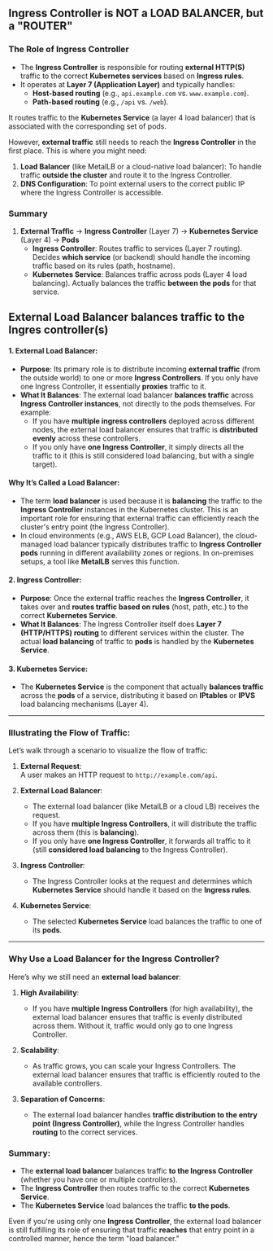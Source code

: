## Ingress Controller is NOT a LOAD BALANCER, but a "ROUTER"

### **The Role of Ingress Controller**
- The **Ingress Controller** is responsible for routing **external HTTP(S)** traffic to the correct **Kubernetes services** based on **Ingress rules**.
- It operates at **Layer 7 (Application Layer)** and typically handles:
  - **Host-based routing** (e.g., `api.example.com` vs. `www.example.com`).
  - **Path-based routing** (e.g., `/api` vs. `/web`).

It routes traffic to the **Kubernetes Service** (a layer 4 load balancer) that is associated with the corresponding set of pods.
  
However, **external traffic** still needs to reach the **Ingress Controller** in the first place. This is where you might need:
1. **Load Balancer** (like MetalLB or a cloud-native load balancer): To handle traffic **outside the cluster** and route it to the Ingress Controller.
2. **DNS Configuration**: To point external users to the correct public IP where the Ingress Controller is accessible.

### **Summary**
1. **External Traffic** → **Ingress Controller** (Layer 7) → **Kubernetes Service** (Layer 4) → **Pods**
   - **Ingress Controller**: Routes traffic to services (Layer 7 routing). Decides **which service** (or backend) should handle the incoming traffic based on its rules (path, hostname).
   - **Kubernetes Service**: Balances traffic across pods (Layer 4 load balancing). Actually balances the traffic **between the pods** for that service.

## External Load Balancer balances traffic to the Ingres controller(s)

#### **1. External Load Balancer:**
- **Purpose**: Its primary role is to distribute incoming **external traffic** (from the outside world) to one or more **Ingress Controllers**. If you only have one Ingress Controller, it essentially **proxies** traffic to it.
- **What It Balances**: The external load balancer **balances traffic** across **Ingress Controller instances**, not directly to the pods themselves. For example:
  - If you have **multiple ingress controllers** deployed across different nodes, the external load balancer ensures that traffic is **distributed evenly** across these controllers.
  - If you only have **one Ingress Controller**, it simply directs all the traffic to it (this is still considered load balancing, but with a single target).

#### **Why It’s Called a Load Balancer:**
- The term **load balancer** is used because it is **balancing** the traffic to the **Ingress Controller** instances in the Kubernetes cluster. This is an important role for ensuring that external traffic can efficiently reach the cluster's entry point (the Ingress Controller).
- In cloud environments (e.g., AWS ELB, GCP Load Balancer), the cloud-managed load balancer typically distributes traffic to **Ingress Controller pods** running in different availability zones or regions. In on-premises setups, a tool like **MetalLB** serves this function.

#### **2. Ingress Controller:**
- **Purpose**: Once the external traffic reaches the **Ingress Controller**, it takes over and **routes traffic based on rules** (host, path, etc.) to the correct **Kubernetes Service**.
- **What It Balances**: The Ingress Controller itself does **Layer 7 (HTTP/HTTPS) routing** to different services within the cluster. The actual **load balancing** of traffic to **pods** is handled by the **Kubernetes Service**.

#### **3. Kubernetes Service:**
- The **Kubernetes Service** is the component that actually **balances traffic** across the **pods** of a service, distributing it based on **IPtables** or **IPVS** load balancing mechanisms (Layer 4).

---

### **Illustrating the Flow of Traffic:**
Let’s walk through a scenario to visualize the flow of traffic:

1. **External Request**:  
   A user makes an HTTP request to `http://example.com/api`.
   
2. **External Load Balancer**:  
   - The external load balancer (like MetalLB or a cloud LB) receives the request.
   - If you have **multiple Ingress Controllers**, it will distribute the traffic across them (this is **balancing**).
   - If you only have **one Ingress Controller**, it forwards all traffic to it (still **considered load balancing** to the Ingress Controller).

3. **Ingress Controller**:  
   - The Ingress Controller looks at the request and determines which **Kubernetes Service** should handle it based on the **Ingress rules**.
   
4. **Kubernetes Service**:  
   - The selected **Kubernetes Service** load balances the traffic to one of its **pods**.

---

### **Why Use a Load Balancer for the Ingress Controller?**
Here’s why we still need an **external load balancer**:
1. **High Availability**:  
   - If you have **multiple Ingress Controllers** (for high availability), the external load balancer ensures that traffic is evenly distributed across them. Without it, traffic would only go to one Ingress Controller.
   
2. **Scalability**:  
   - As traffic grows, you can scale your Ingress Controllers. The external load balancer ensures that traffic is efficiently routed to the available controllers.

3. **Separation of Concerns**:  
   - The external load balancer handles **traffic distribution to the entry point (Ingress Controller)**, while the Ingress Controller handles **routing** to the correct services.

### **Summary:**
- The **external load balancer** balances traffic **to the Ingress Controller** (whether you have one or multiple controllers).
- The **Ingress Controller** then routes traffic to the correct **Kubernetes Service**.
- The **Kubernetes Service** load balances the traffic **to the pods**.

Even if you're using only one **Ingress Controller**, the external load balancer is still fulfilling its role of ensuring that traffic **reaches** that entry point in a controlled manner, hence the term "load balancer."
